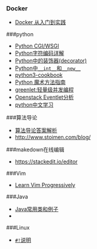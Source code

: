 ### Docker
* [Docker 从入门到实践](http://dockerpool.com/static/books/docker_practice/index.html)

###python
* [Python CGI/WSGI](http://webpython.codepoint.net/)
* [Python字符编码详解](http://www.cnblogs.com/huxi/articles/1897271.html)
* [Python中的装饰器(decorator)](http://www.cnblogs.com/Jerry-Chou/archive/2012/05/23/python-decorator-explain.html)
* [Python中`__int__`和`__new__`](http://www.zlovezl.cn/articles/__init__-and__new__-in-python/)
* [python3-cookbook](http://python3-cookbook.readthedocs.org/zh_CN/latest/index.html)
* [Python 魔术方法指南](http://pycoders-weekly-chinese.readthedocs.org/en/latest/issue6/a-guide-to-pythons-magic-methods.html)
* [greenlet:轻量级并发编程](http://gashero.yeax.com/?p=112)
* [Openstack Eventlet分析](http://www.choudan.net/2013/08/18/OpenStack-eventlet%E5%88%86%E6%9E%90(%E4%B8%80).html)
* [python中文学习](http://www.pythondoc.com/)

###算法导论
* [算法导论答案解析](http://clrs.skanev.com/)
* http://www.stoimen.com/blog/

###makedown在线编辑
* https://stackedit.io/editor

###Vim
* [Learn Vim Progressively](http://yannesposito.com/Scratch/en/blog/Learn-Vim-Progressively/)

###Java
* [Java常用类和例子](http://www.javased.com/?action=example-index)
* 

###Linux
* [`#!`说明](http://zh.wikipedia.org/wiki/Shebang) 
